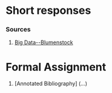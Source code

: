 # Short responses

### Sources 

1. [Big Data--Blumenstock](https://peter-he01.github.io/DATA-150-Spring-2021/response.html)


# Formal Assignment

1. [Annotated Bibliography] (...)
